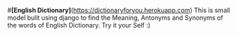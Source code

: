 #**[English Dictionary]**(https://dictionaryforyou.herokuapp.com)
This is small model bulit using django to find the Meaning, Antonyms and Synonyms of the words of English Dictionary. Try it your Self :)
